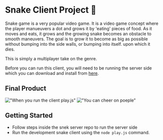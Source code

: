 # Snake Client Project 🐍

Snake game is a very popular video game. It is a video game concept where the player manueuvers a dot and grows it by 'eating' pieces of food. As it moves and eats, it grows and the growing snake becomes an obstacle to smooth maneuvers. The goal is to grow it to become as big as possible without bumping into the side walls, or bumping into itself. upon which it dies.

This is simply a multiplayer take on the genre.

Before you can run this client, you will need to be running the server side which you can download and install from [here](https://github.com/lighthouse-labs/snek-multiplayer).

## Final Product

!["When you run the client play.js"](https://user-images.githubusercontent.com/90123125/155263158-3eb2fb45-27e6-4434-841a-32318edd6d6f.png)
!["You can cheer on poeple"](https://user-images.githubusercontent.com/90123125/155263182-46006f47-82ef-43d3-80f2-b52a80b88f4a.png)


## Getting Started

- Follow steps inside the snek server repo to run the server side
- Run the development snake client using the `node play.js` command.



